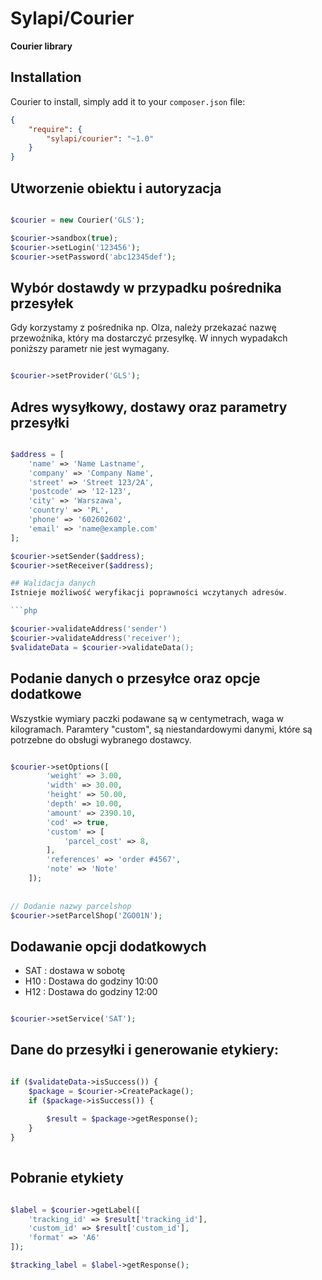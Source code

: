 # Sylapi/Courier

**Courier library**

## Installation

Courier to install, simply add it to your `composer.json` file:

```json
{
    "require": {
        "sylapi/courier": "~1.0"
    }
}
```


## Utworzenie obiektu i autoryzacja

```php

$courier = new Courier('GLS');

$courier->sandbox(true);
$courier->setLogin('123456');
$courier->setPassword('abc12345def');

```

## Wybór dostawdy w przypadku pośrednika przesyłek
Gdy korzystamy z pośrednika np. Olza, należy przekazać nazwę przewoźnika, który ma dostarczyć przesyłkę.
W innych wypadakch poniższy parametr nie jest wymagany.
```php

$courier->setProvider('GLS');

```

## Adres wysyłkowy, dostawy oraz parametry przesyłki

```php

$address = [
    'name' => 'Name Lastname',
    'company' => 'Company Name',
    'street' => 'Street 123/2A',
    'postcode' => '12-123',
    'city' => 'Warszawa',
    'country' => 'PL',
    'phone' => '602602602',
    'email' => 'name@example.com'
];

$courier->setSender($address);
$courier->setReceiver($address);

## Walidacja danych
Istnieje możliwość weryfikacji poprawności wczytanych adresów.

```php

$courier->validateAddress('sender')
$courier->validateAddress('receiver');
$validateData = $courier->validateData();

```

## Podanie danych o przesyłce oraz opcje dodatkowe
Wszystkie wymiary paczki podawane są w centymetrach, waga w kilogramach.
Paramtery "custom", są niestandardowymi danymi, które są potrzebne do obsługi wybranego dostawcy.

```php

$courier->setOptions([
        'weight' => 3.00,
        'width' => 30.00,
        'height' => 50.00,
        'depth' => 10.00,
        'amount' => 2390.10,
        'cod' => true,
        'custom' => [
            'parcel_cost' => 8,
        ],
        'references' => 'order #4567',
        'note' => 'Note'
    ]);
    
    
// Dodanie nazwy parcelshop    
$courier->setParcelShop('ZGO01N');

```

## Dodawanie opcji dodatkowych
- SAT : dostawa w sobotę
- H10 : Dostawa do godziny 10:00
- H12 : Dostawa do godziny 12:00

```php

$courier->setService('SAT');

```


## Dane do przesyłki i generowanie etykiery:
```php

if ($validateData->isSuccess()) {
    $package = $courier->CreatePackage();
    if ($package->isSuccess()) {
    
        $result = $package->getResponse();
    }
}
    
```

## Pobranie etykiety
```php

$label = $courier->getLabel([
    'tracking_id' => $result['tracking_id'],
    'custom_id' => $result['custom_id'],
    'format' => 'A6'
]);

$tracking_label = $label->getResponse();

```
